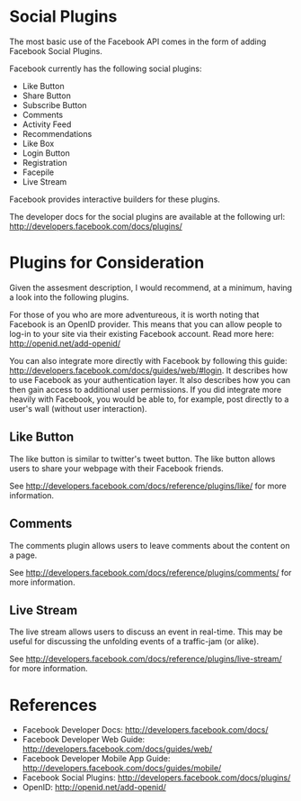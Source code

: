 Social Plugins
============

The most basic use of the Facebook API comes in the form of adding Facebook Social
Plugins.

Facebook currently has the following social plugins:

* Like Button
* Share Button
* Subscribe Button
* Comments
* Activity Feed
* Recommendations
* Like Box
* Login Button
* Registration
* Facepile
* Live Stream

Facebook provides interactive builders for these plugins.

The developer docs for the social plugins are available at the
following url: http://developers.facebook.com/docs/plugins/

Plugins for Consideration
===========================

Given the assesment description, I would recommend, at a minimum, having a look
into the following plugins.

For those of you who are more adventureous, it is worth noting that Facebook is
an OpenID provider. This means that you can allow people to log-in to your site
via their existing Facebook account. Read more here: http://openid.net/add-openid/

You can also integrate more directly with Facebook by following this guide: http://developers.facebook.com/docs/guides/web/#login.
It describes how to use Facebook as your authentication layer. It also describes
how you can then gain access to additional user permissions. If you did integrate
more heavily with Facebook, you would be able to, for example, post directly to
a user's wall (without user interaction).

Like Button
--------------

The like button is similar to twitter's tweet button. The like button allows
users to share your webpage with their Facebook friends.

See http://developers.facebook.com/docs/reference/plugins/like/ for
more information.

Comments
------------

The comments plugin allows users to leave comments about the content on a page.

See http://developers.facebook.com/docs/reference/plugins/comments/ for more
information.


Live Stream
--------------

The live stream allows users to discuss an event in real-time. This may be
useful for discussing the unfolding events of a traffic-jam (or alike).

See http://developers.facebook.com/docs/reference/plugins/live-stream/ for
more information.

References
==========

* Facebook Developer Docs: http://developers.facebook.com/docs/
* Facebook Developer Web Guide: http://developers.facebook.com/docs/guides/web/
* Facebook Developer Mobile App Guide: http://developers.facebook.com/docs/guides/mobile/
* Facebook Social Plugins: http://developers.facebook.com/docs/plugins/
* OpenID: http://openid.net/add-openid/
